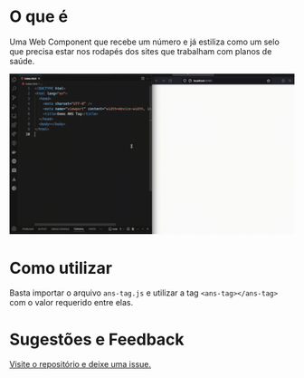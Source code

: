 # O que é
Uma Web Component que recebe um número e já estiliza como um selo que precisa estar nos rodapés dos sites que trabalham com planos de saúde.

![](https://github.com/rhamses/ans-tag/blob/main/demo/ans-demo.gif)

# Como utilizar
Basta importar o arquivo `ans-tag.js` e utilizar a tag `<ans-tag></ans-tag>` com o valor requerido entre elas.

# Sugestões e Feedback
[Visite o repositório e deixe uma issue.](https://github.com/rhamses/ans-tag)